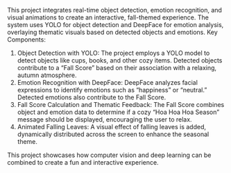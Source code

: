 This project integrates real-time object detection, emotion recognition, and visual animations to create an interactive, fall-themed experience. The system uses YOLO for object detection and DeepFace for emotion analysis, overlaying thematic visuals based on detected objects and emotions.
Key Components:
1. Object Detection with YOLO:
The project employs a YOLO model to detect objects like cups, books, and other cozy items. Detected objects contribute to a “Fall Score” based on their association with a relaxing, autumn atmosphere.
2. Emotion Recognition with DeepFace:
DeepFace analyzes facial expressions to identify emotions such as “happiness” or “neutral.” Detected emotions also contribute to the Fall Score.
3. Fall Score Calculation and Thematic Feedback:
The Fall Score combines object and emotion data to determine if a cozy “Hoa Hoa Hoa Season” message should be displayed, encouraging the user to relax.
4. Animated Falling Leaves:
A visual effect of falling leaves is added, dynamically distributed across the screen to enhance the seasonal theme.

This project showcases how computer vision and deep learning can be combined to create a fun and interactive experience.
